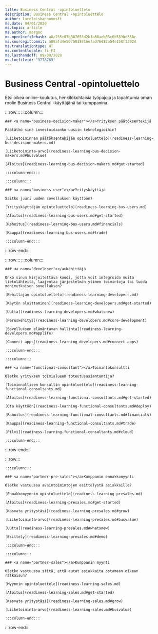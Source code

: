 ```yaml
---
title: Business Central -opintoluettelo
description: Business Central -opintoluettelo
author: loreleishannonmsft
ms.date: 04/01/2020
ms.topic: article
ms.author: margoc
ms.openlocfilehash: a8a235e07b887653d2b1a68acb03c6b589bc358c
ms.sourcegitcommit: a80afd4e5075018716efad76d82a54e158f1392d
ms.translationtype: HT
ms.contentlocale: fi-FI
ms.lasthandoff: 09/09/2020
ms.locfileid: "3778763"
---
```

# <a name="business-central-learning-catalog"></a>Business Central -opintoluettelo
Etsi oikea online-koulutus, henkilökohtaisia työpajoja ja tapahtumia oman roolin Business Central -käyttäjänä tai kumppanina.

:::row:::
    :::column:::

    ### <a name="business-decision-maker"></a>Yrityksen päätöksentekijä

    Päätätkö sinä investoidaanko uusiin teknologioihin? 

    [Liiketoiminnan päätöksentekijän opintoluettelo](readiness-learning-bus-decision-makers.md)

    [Liiketoiminta-arvo](readiness-learning-bus-decision-makers.md#busvalue)

    [Aloitus](readiness-learning-bus-decision-makers.md#get-started)

    :::column-end:::

    :::column:::

    ### <a name="business-user"></a>Yrityskäyttäjä

    Saitko juuri uuden sovelluksen käyttöön? 

    [Yrityskäyttäjän opintoluettelo](readiness-learning-bus-users.md)

    [Aloitus](readiness-learning-bus-users.md#get-started)

    [Rahoitus](readiness-learning-bus-users.md#financials)

    [Kauppa](readiness-learning-bus-users.md#trade)

    :::column-end:::

:::row-end:::

:::row:::
    :::column:::

    ### <a name="developer"></a>Kehittäjä

    Onko sinun kirjoitettava koodi, jotta voit integroida muita tietolähteitä, laajentaa järjestelmän ytimen toimintoja tai luoda monimutkaisen sovelluksen?

    [Kehittäjän opintoluettelo](readiness-learning-developers.md)

    [Käytön aloittaminen](readiness-learning-developers.md#get-started)

    [Uutta](readiness-learning-developers.md#whatsnew)

    [Peruskehitys](readiness-learning-developers.md#core-development)

    [Sovelluksen elämäntavan hallinta](readiness-learning-developers.md#applife)

    [Connect apps](readiness-learning-developers.md#connect-apps)

    :::column-end:::

    :::column:::

    ### <a name="functional-consultant"></a>Toimintokonsultti
    
    Oletko yrityksen toimialueen toteutusasiantuntija? 

    [Toiminnallisen konsultin opintoluettelo](readiness-learning-functional-consultants.md)

    [Aloitus](readiness-learning-functional-consultants.md#get-started)

    [Ota käyttöön](readiness-learning-functional-consultants.md#deploy)

    [Rahoitus](readiness-learning-functional-consultants.md#financials)

    [Kauppa](readiness-learning-functional-consultants.md#trade)

    [Pilvi](readiness-learning-functional-consultants.md#cloud)

    :::column-end:::

:::row-end:::

:::row:::

    :::column:::

    ### <a name="partner-pre-sales"></a>Kumppanin ennakkomyynti

    Oletko vastuussa avaintoimintojen esittelystä asiakkaille? 

    [Ennakkomyynnin opintoluettelo](readiness-learning-presales.md)

    [Aloitus](readiness-learning-presales.md#get-started)

    [Kasvata yritystäsi](readiness-learning-presales.md#grow)

    [Liiketoiminta-arvo](readiness-learning-presales.md#busvalue)

    [Uutta](readiness-learning-presales.md#whatsnew)

    [Esittely](readiness-learning-presales.md#demo)

    :::column-end:::

    :::column:::

    ### <a name="partner-sales"></a>Kumppanin myynti

    Oletko vastuussa siitä, että autat asiakkaita ostamaan oikean ratkaisun? 

    [Myynnin opintoluettelo](readiness-learning-sales.md)

    [Aloitus](readiness-learning-sales.md#get-started)

    [Kasvata yritystäsi](readiness-learning-sales.md#grow)

    [Liiketoiminta-arvo](readiness-learning-sales.md#busvalue)

    :::column-end:::

:::row-end:::

